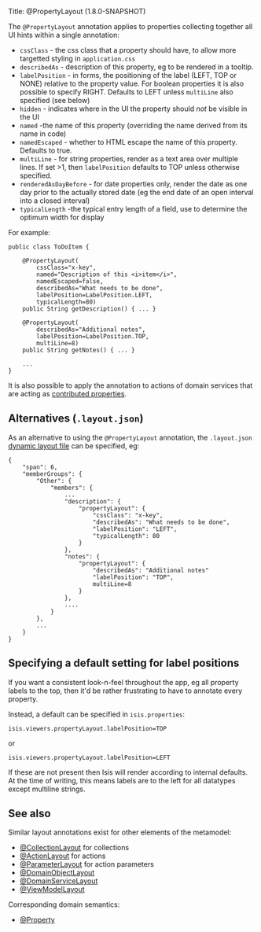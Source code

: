 Title: @PropertyLayout (1.8.0-SNAPSHOT)

The `@PropertyLayout` annotation applies to properties collecting together all UI hints within a single annotation:

* `cssClass` - the css class that a property should have, to allow more targetted styling in `application.css`
* `describedAs` - description of this property, eg to be rendered in a tooltip.
* `labelPosition` - in forms, the positioning of the label (LEFT, TOP or NONE) relative to the property value.  For boolean properties it is also possible to specify RIGHT.  Defaults to LEFT unless `multiLine` also specified (see below)
* `hidden` - indicates where in the UI the property should *not* be visible in the UI
* `named` -the name of this property (overriding the name derived from its name in code)
* `namedEscaped` - whether to HTML escape the name of this property.  Defaults to true.
* `multiLine` - for string properties, render as a text area over multiple lines.  If set >1, then `labelPosition` defaults to TOP unless otherwise specified.
* `renderedAsDayBefore` - for date properties only, render the date as one day prior to the actually stored date (eg the end date of an open interval into a closed interval)
* `typicalLength` -the typical entry length of a field, use to determine the optimum width for display

For example:

    public class ToDoItem {
       
        @PropertyLayout(
            cssClass="x-key",
            named="Description of this <i>item</i>",
            namedEscaped=false,
            describedAs="What needs to be done",
            labelPosition=LabelPosition.LEFT,
            typicalLength=80)
        public String getDescription() { ... }
       
        @PropertyLayout(
            describedAs="Additional notes",
            labelPosition=LabelPosition.TOP,
            multiLine=8)
        public String getNotes() { ... }
       
        ...
    }

It is also possible to apply the annotation to actions of domain services that are acting as [contributed properties](../../more-advanced-topics/how-to-01-062-How-to-decouple-dependencies-using-contributions.html).

## Alternatives (`.layout.json`)

As an alternative to using the `@PropertyLayout` annotation, the `.layout.json`
[dynamic layout file](../../components/viewers/wicket/dynamic-layouts.html) 
can be specified, eg:

    {
        "span": 6,
        "memberGroups": {
            "Other": {
                "members": {
                    ...
                    "description": {
                        "propertyLayout": {
                            "cssClass": "x-key",
                            "describedAs": "What needs to be done",
                            "labelPosition": "LEFT",
                            "typicalLength": 80
                        }
                    },
                    "notes": {
                        "propertyLayout": {
                            "describedAs": "Additional notes"
                            "labelPosition": "TOP",
                            multiLine=8
                        }
                    },
                    ....
                }
            },
            ...
        }
    }


## Specifying a default setting for label positions

If you want a consistent look-n-feel throughout the app, eg all property labels to the top, then it'd be rather
frustrating to have to annotate every property.

Instead, a default can be specified in `isis.properties`:

    isis.viewers.propertyLayout.labelPosition=TOP
    
or

    isis.viewers.propertyLayout.labelPosition=LEFT

If these are not present then Isis will render according to internal defaults.  At the time of writing, this means labels are to the left for all datatypes except multiline strings.

## See also

Similar layout annotations exist for other elements of the metamodel:

* [@CollectionLayout](./CollectionLayout.html) for collections
* [@ActionLayout](./ActionLayout.html) for actions
* [@ParameterLayout](./ParameterLayout.html) for action parameters
* [@DomainObjectLayout](./DomainObjectLayout.html)
* [@DomainServiceLayout](./DomainServiceLayout.html)
* [@ViewModelLayout](./ViewModelLayout.html)

Corresponding domain semantics:

* [@Property](./Property.html)
